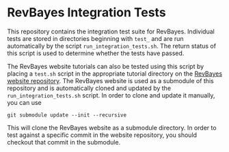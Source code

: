 # RevBayes Integration Tests

This repository contains the integration test suite for RevBayes. Individual tests are stored in directories beginning with `test_` and are run automatically by the script `run_integration_tests.sh`. The return status of this script is used to determine whether the tests have passed.

The RevBayes website tutorials can also be tested using this script by placing a `test.sh` script in the appropriate tutorial directory on the [RevBayes website repository](https://github.com/revbayes/revbayes.github.io). The RevBayes website is used as a submodule of this repository and is automatically cloned and updated by the `run_integration_tests.sh` script. In order to clone and update it manually, you can use

```
git submodule update --init --recursive
```

This will clone the RevBayes website as a submodule directory. In order to test against a specific commit in the website repository, you should checkout that commit in the submodule.

